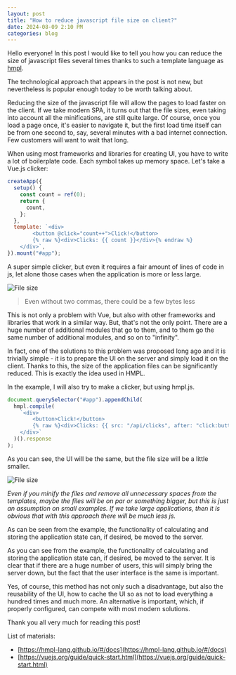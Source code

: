 ```yaml
---
layout: post
title: "How to reduce javascript file size on client?"
date: 2024-08-09 2:10 PM
categories: blog
---
```


Hello everyone! In this post I would like to tell you how you can reduce the size of javascript files several times thanks to such a template language as [hmpl](https://github.com/hmpl-lang/hmpl).

The technological approach that appears in the post is not new, but nevertheless is popular enough today to be worth talking about.

Reducing the size of the javascript file will allow the pages to load faster on the client. If we take modern SPA, it turns out that the file sizes, even taking into account all the minifications, are still quite large. Of course, once you load a page once, it's easier to navigate it, but the first load time itself can be from one second to, say, several minutes with a bad internet connection. Few customers will want to wait that long.

When using most frameworks and libraries for creating UI, you have to write a lot of boilerplate code. Each symbol takes up memory space. Let's take a Vue.js clicker:

```javascript
createApp({
  setup() {
    const count = ref(0);
    return {
      count,
    };
  },
  template: `<div>
        <button @click="count++">Click!</button>
        {% raw %}<div>Clicks: {{ count }}</div>{% endraw %}
    </div>`,
}).mount("#app");
```

A super simple clicker, but even it requires a fair amount of lines of code in js, let alone those cases when the application is more or less large.

![File size](/blog/images/2024-08-09-how-to-reduce-javascript-file-size-on-client/image1.png)

> Even without two commas, there could be a few bytes less

This is not only a problem with Vue, but also with other frameworks and libraries that work in a similar way. But, that's not the only point. There are a huge number of additional modules that go to them, and to them go the same number of additional modules, and so on to "infinity".

In fact, one of the solutions to this problem was proposed long ago and it is trivially simple - it is to prepare the UI on the server and simply load it on the client. Thanks to this, the size of the application files can be significantly reduced. This is exactly the idea used in HMPL.

In the example, I will also try to make a clicker, but using hmpl.js.

```javascript
document.querySelector("#app").appendChild(
  hmpl.compile(
    `<div>
        <button>Click!</button>
        {% raw %}<div>Clicks: {{ src: "/api/clicks", after: "click:button" }}</div>{% endraw %}
    </div>`
  )().response
);
```

As you can see, the UI will be the same, but the file size will be a little smaller.

![File size](/blog/images/2024-08-09-how-to-reduce-javascript-file-size-on-client/image2.png)

_Even if you minify the files and remove all unnecessary spaces from the templates, maybe the files will be on par or something bigger, but this is just an assumption on small examples. If we take large applications, then it is obvious that with this approach there will be much less js._

As can be seen from the example, the functionality of calculating and storing the application state can, if desired, be moved to the server.

As you can see from the example, the functionality of calculating and storing the application state can, if desired, be moved to the server. It is clear that if there are a huge number of users, this will simply bring the server down, but the fact that the user interface is the same is important.

Yes, of course, this method has not only such a disadvantage, but also the reusability of the UI, how to cache the UI so as not to load everything a hundred times and much more. An alternative is important, which, if properly configured, can compete with most modern solutions.

Thank you all very much for reading this post!

List of materials:

- [https://hmpl-lang.github.io/#/docs](https://hmpl-lang.github.io/#/docs)
- [https://vuejs.org/guide/quick-start.html](https://vuejs.org/guide/quick-start.html)
